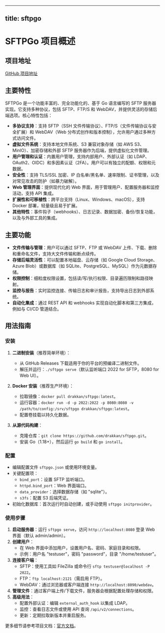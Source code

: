 
---
title: sftpgo
---

# SFTPGo 项目概述

## 项目地址
[GitHub 项目地址](https://github.com/drakkan/sftpgo)

## 主要特性
SFTPGo 是一个功能丰富的、完全功能化的、基于 Go 语言编写的 SFTP 服务器实现。它支持多种协议，包括 SFTP、FTP/S 和 WebDAV，并提供灵活的存储后端选项。核心特性包括：
- **多协议支持**：支持 SFTP（SSH 文件传输协议）、FTP/S（文件传输协议与安全扩展）和 WebDAV（Web 分布式创作和版本控制），允许用户通过多种方式访问文件。
- **虚拟文件系统**：支持本地文件系统、S3 兼容对象存储（如 AWS S3、MinIO）、加密存储和外部 SFTP 服务器作为后端，提供虚拟化文件管理。
- **用户管理和认证**：内置用户管理，支持内部用户、外部认证（如 LDAP、OAuth2、OIDC）和多因素认证（2FA）。用户可以有独立的配额、权限和元数据。
- **安全性**：支持 TLS/SSL 加密、IP 白名单/黑名单、速率限制、证书管理，以及对常见攻击的防护（如暴力破解）。
- **Web 管理界面**：提供现代化的 Web 界面，用于管理用户、配置服务器和监控活动，支持 API 集成。
- **扩展性和可移植性**：跨平台支持（Linux、Windows、macOS），支持 Docker 部署，轻量级且易于扩展。
- **其他特性**：事件钩子（webhooks）、日志记录、数据加密、备份/恢复功能，以及与外部工具的集成。

## 主要功能
- **文件传输与管理**：用户可以通过 SFTP、FTP 或 WebDAV 上传、下载、删除和重命名文件，支持大文件传输和断点续传。
- **存储后端灵活性**：可以配置本地磁盘、云存储（如 Google Cloud Storage、Azure Blob）或数据库（如 SQLite、PostgreSQL、MySQL）作为元数据存储。
- **权限控制**：细粒度权限设置，包括读/写/执行权限、目录遍历限制和路径映射。
- **监控与报告**：实时监控连接、传输日志和审计报告，支持导出日志到外部系统。
- **自动化集成**：通过 REST API 和 webhooks 实现自动化脚本和第三方集成，例如与 CI/CD 管道结合。

## 用法指南
### 安装
1. **二进制安装**（推荐简单环境）：
   - 从 GitHub Releases 下载适用于你的平台的预编译二进制文件。
   - 解压并运行：`./sftpgo serve`（默认监听端口 2022 for SFTP，8080 for Web UI）。

2. **Docker 安装**（推荐生产环境）：
   - 拉取镜像：`docker pull drakkan/sftpgo:latest`。
   - 运行容器：`docker run -d -p 2022:2022 -p 8080:8080 -v /path/to/config:/srv/sftpgo drakkan/sftpgo:latest`。
   - 配置卷挂载以持久化数据。

3. **从源代码构建**：
   - 克隆仓库：`git clone https://github.com/drakkan/sftpgo.git`。
   - 安装 Go（1.18+），然后运行 `go build` 和 `go install`。

### 配置
- 编辑配置文件 `sftpgo.json` 或使用环境变量。
- 关键配置项：
  - `bind_port`：设置 SFTP 监听端口。
  - `httpd.bind_port`：Web 界面端口。
  - `data_provider`：选择数据存储（如 "sqlite"）。
  - `s3fs`：配置 S3 后端凭证。
- 初始化数据库：首次运行时自动创建，或手动使用 `sftpgo initprovider`。

### 使用步骤
1. **启动服务器**：运行 `sftpgo serve`，访问 `http://localhost:8080` 登录 Web 界面（默认 admin/admin）。
2. **创建用户**：
   - 在 Web 界面中添加用户，设置用户名、密码、家庭目录和权限。
   - 示例：用户名 "testuser"，密码 "password"，目录 "/home/testuser"。
3. **连接客户端**：
   - SFTP：使用工具如 FileZilla 或命令行 `sftp testuser@localhost -P 2022`。
   - FTP：`ftp localhost:2121`（需启用 FTP）。
   - WebDAV：通过浏览器或客户端连接 `http://localhost:8090/webdav`。
4. **管理文件**：通过客户端上传/下载文件，服务器会根据配置处理存储和权限。
5. **高级用法**：
   - 配置外部认证：编辑 `external_auth_hook` 以集成 LDAP。
   - 监控：查看日志文件或使用 API 查询 `/api/v2/connections`。
   - 更新：定期拉取新版本并重启服务。

更多细节请参考项目文档：[官方文档](https://github.com/drakkan/sftpgo/wiki)。